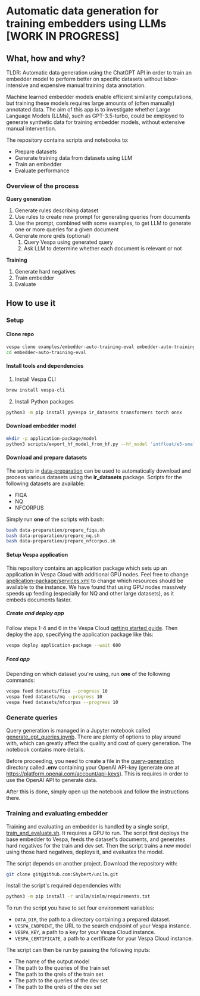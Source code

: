 # Automatic data generation for training embedders using LLMs [WORK IN PROGRESS]

## What, how and why?

TLDR: Automatic data generation using the ChatGPT API in order to train an embedder model to
perform better on specific datasets without labor-intensive and expensive manual training data annotation.

Machine learned embedder models enable efficient similarity computations,
but training these models requires large amounts of (often manually) annotated data.
The aim of this app is to investigate whether Large Language Models (LLMs), such as GPT-3.5-turbo,
could be employed to generate synthetic data for training embedder models, without extensive manual intervention.

The repository contains scripts and notebooks to:
- Prepare datasets
- Generate training data from datasets using LLM
- Train an embedder 
- Evaluate performance

### Overview of the process

**Query generation**

1. Generate rules describing dataset
2. Use rules to create new prompt for generating queries from documents
3. Use the prompt, combined with some examples, to get LLM to generate one or more queries for a given document
4. Generate more qrels (optional)
    1. Query Vespa using generated query
    2. Ask LLM to determine whether each document is relevant or not

**Training**

1. Generate hard negatives
2. Train embedder
3. Evaluate

## How to use it

### Setup

#### Clone repo

```bash
vespa clone examples/embedder-auto-training-eval embedder-auto-training-eval
cd embedder-auto-training-eval
```

#### Install tools and dependencies

1. Install Vespa CLI

```bash
brew install vespa-cli
```

2. Install Python packages

```bash
python3 -m pip install pyvespa ir_datasets transformers torch onnx
```

#### Download embedder model

```bash
mkdir -p application-package/model
python3 scripts/export_hf_model_from_hf.py --hf_model 'intfloat/e5-small-v2'  --output_dir application-package/model/
```

#### Download and prepare datasets

The scripts in <a href="data-preparation/" data-proofer-ignore>data-preparation</a>
can be used to automatically download and process various datasets using the **ir_datasets** package.
Scripts for the following datasets are available:

- FIQA
- NQ
- NFCORPUS

Simply run **one** of the scripts with bash:

```bash
bash data-preparation/prepare_fiqa.sh
bash data-preparation/prepare_nq.sh
bash data-preparation/prepare_nfcorpus.sh
```

#### Setup Vespa application

This repository contains an application package which sets
up an application in Vespa Cloud with additional GPU nodes.
Feel free to change [application-package/services.xml](application-package/services.xml)
to change which resources should be available to the instance.
We have found that using GPU nodes massively speeds up feeding
(especially for NQ and other large datasets), as it embeds documents faster.

##### Create and deploy app

Follow steps 1-4 and 6 in the Vespa Cloud [getting started guide](https://cloud.vespa.ai/en/getting-started).
Then deploy the app, specifying the application package like this:

```bash
vespa deploy application-package --wait 600
```

##### Feed app

Depending on which dataset you're using, run **one** of the following commands:

```bash
vespa feed datasets/fiqa --progress 10
vespa feed datasets/nq --progress 10
vespa feed datasets/nfcorpus --progress 10
```

### Generate queries

Query generation is managed in a Jupyter notebook called
[generate_gpt_queries.ipynb](query-generation/generate_gpt_queries.ipynb).
There are plenty of options to play around with,
which can greatly affect the quality and cost of query generation.
The notebook contains more details.

Before proceeding, you need to create a file in the
<a href="query-generation/" data-proofer-ignore>query-generation</a> directory called **.env**
containing your OpenAI API-key (generate one at https://platform.openai.com/account/api-keys).
This is requires in order to use the OpenAI API to generate data.

After this is done, simply open up the notebook and follow the instructions there.

### Training and evaluating embedder

Training and evaluating an embedder is handled by a single script, [train_and_evaluate.sh](train_and_evaluate.sh).
It requires a GPU to run.
The script first deploys the base embedder to Vespa, feeds the dataset's documents, and generates hard negatives
for the train
and dev set.
Then the script trains a new model using those hard negatives, deploys it, and evaluates the model.

The script depends on another project. Download the repository with:
```bash
git clone git@github.com:Shybert/unilm.git
```

Install the script's required dependencies with:

```bash
python3 -m pip install -r unilm/simlm/requirements.txt
```

To run the script you have to set four environment variables:

- `DATA_DIR`, the path to a directory containing a prepared dataset.
- `VESPA_ENDPOINT`, the URL to the search endpoint of your Vespa instance.
- `VESPA_KEY`, a path to a key for your Vespa Cloud instance.
- `VESPA_CERTIFICATE`, a path to a certificate for your Vespa Cloud instance.

The script can then be run by passing the following inputs:

- The name of the output model
- The path to the queries of the train set
- The path to the qrels of the train set
- The path to the queries of the dev set
- The path to the qrels of the dev set
